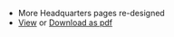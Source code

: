 -   More Headquarters pages re-designed
-   [View](/release-notes/version-5-17)
    or [Download as pdf](/release-notes/rest/ReleaseLetter24.pdf)
